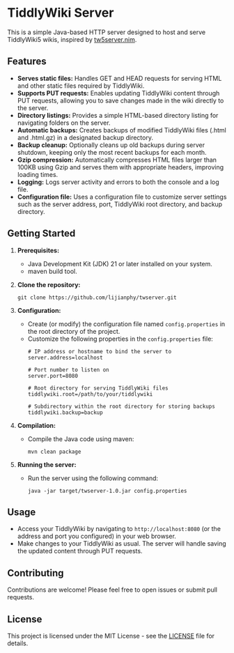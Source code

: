 # TiddlyWiki Server

This is a simple Java-based HTTP server designed to host and serve TiddlyWiki5 wikis, inspired by [tw5server.nim](https://github.com/hffqyd/tw5-server).

## Features

- **Serves static files:**  Handles GET and HEAD requests for serving HTML and other static files required by TiddlyWiki.
- **Supports PUT requests:** Enables updating TiddlyWiki content through PUT requests, allowing you to save changes made in the wiki directly to the server.
- **Directory listings:**  Provides a simple HTML-based directory listing for navigating folders on the server.
- **Automatic backups:**  Creates backups of modified TiddlyWiki files (.html and .html.gz) in a designated backup directory.
- **Backup cleanup:**  Optionally cleans up old backups during server shutdown, keeping only the most recent backups for each month.
- **Gzip compression:**  Automatically compresses HTML files larger than 100KB using Gzip and serves them with appropriate headers, improving loading times.
- **Logging:** Logs server activity and errors to both the console and a log file.
- **Configuration file:**  Uses a configuration file to customize server settings such as the server address, port, TiddlyWiki root directory, and backup directory.


## Getting Started

1. **Prerequisites:**
    - Java Development Kit (JDK) 21 or later installed on your system.
    - maven build tool.

2. **Clone the repository:**
   ```
   git clone https://github.com/lijianphy/twserver.git
   ```

3. **Configuration:**
    - Create (or modify) the configuration file named `config.properties` in the root directory of the project.
    - Customize the following properties in the `config.properties` file:
      ```
      # IP address or hostname to bind the server to
      server.address=localhost

      # Port number to listen on
      server.port=8080

      # Root directory for serving TiddlyWiki files
      tiddlywiki.root=/path/to/your/tiddlywiki

      # Subdirectory within the root directory for storing backups
      tiddlywiki.backup=backup
      ```

4. **Compilation:**
    - Compile the Java code using maven:
      ```
      mvn clean package
      ```

5. **Running the server:**
    - Run the server using the following command:
      ```
      java -jar target/twserver-1.0.jar config.properties
      ```

## Usage

- Access your TiddlyWiki by navigating to `http://localhost:8080` (or the address and port you configured) in your web browser.
- Make changes to your TiddlyWiki as usual. The server will handle saving the updated content through PUT requests.


## Contributing

Contributions are welcome! Please feel free to open issues or submit pull requests.

## License

This project is licensed under the MIT License - see the [LICENSE](LICENSE) file for details.
